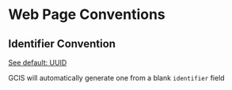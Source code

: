 # Web Page Conventions

## Identifier Convention

[See default: UUID](./Defaults.md#UUID)

GCIS will automatically generate one from a blank `identifier` field

## 
